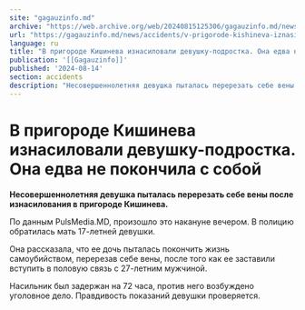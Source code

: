 ```yaml
---
site: "gagauzinfo.md"
archive: "https://web.archive.org/web/20240815125306/gagauzinfo.md/news/accidents/v-prigorode-kishineva-iznasilovali-devushku-podrostka-ona-edva-ne-pokonchila-s-soboi"
url: "https://gagauzinfo.md/news/accidents/v-prigorode-kishineva-iznasilovali-devushku-podrostka-ona-edva-ne-pokonchila-s-soboi"
language: ru
title: "В пригороде Кишинева изнасиловали девушку-подростка. Она едва не покончила с собой"
publication: '[[Gagauzinfo]]'
published: '2024-08-14'
section: accidents
description: "Несовершеннолетняя девушка пыталась перерезать себе вены после изнасилования в пригороде Кишинева."
---
```


# В пригороде Кишинева изнасиловали девушку-подростка. Она едва не покончила с собой

**Несовершеннолетняя девушка пыталась перерезать себе вены после изнасилования в пригороде Кишинева.**

По данным PulsMedia.MD, произошло это накануне вечером. В полицию обратилась мать 17-летней девушки.

Она рассказала, что ее дочь пыталась покончить жизнь самоубийством, перерезав себе вены, после того как ее заставили вступить в половую связь с 27-летним мужчиной.

Насильник был задержан на 72 часа, против него возбуждено уголовное дело. Правдивость показаний девушки проверяется.